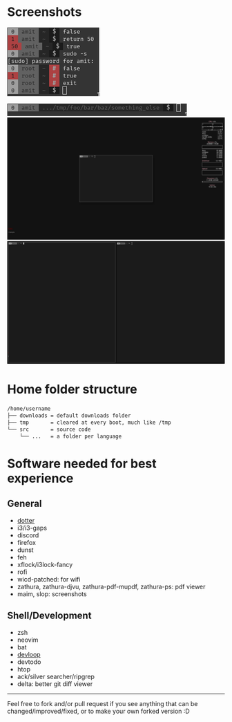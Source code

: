 # Screenshots
![Prompt Showcase](/img/prompt_showcase.png)

![Prompt Long Path](/img/prompt_long_path.png)
![Floating Terminal](/img/floating_terminal.png)
![Tiled terminals](/img/tiled_terminals.png)

# Home folder structure
```
/home/username
├── downloads = default downloads folder
├── tmp       = cleared at every boot, much like /tmp
└── src       = source code
    └── ...   = a folder per language
```

# Software needed for best experience
## General
- [dotter](http://www.github.com/SuperCuber/dotter)
- i3/i3-gaps
- discord
- firefox
- dunst
- feh
- xflock/i3lock-fancy
- rofi
- wicd-patched: for wifi
- zathura, zathura-djvu, zathura-pdf-mupdf, zathura-ps: pdf viewer
- maim, slop: screenshots

## Shell/Development
- zsh
- neovim
- bat
- [devloop](http://www.github.com/SuperCuber/devloop)
- devtodo
- htop
- ack/silver searcher/ripgrep
- delta: better git diff viewer

---

Feel free to fork and/or pull request if you see anything that can be changed/improved/fixed, or to make your own forked version :D
